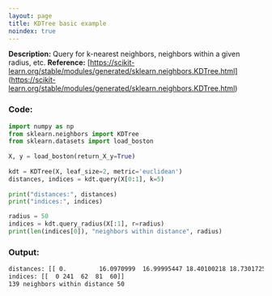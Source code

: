 ```yaml
---
layout: page
title: KDTree basic example
noindex: true
---
```



**Description:** Query for k-nearest neighbors, neighbors within a given radius, etc.
**Reference:** [https://scikit-learn.org/stable/modules/generated/sklearn.neighbors.KDTree.html]
               (https://scikit-learn.org/stable/modules/generated/sklearn.neighbors.KDTree.html)


### Code:
```python
import numpy as np 
from sklearn.neighbors import KDTree 
from sklearn.datasets import load_boston 
 
X, y = load_boston(return_X_y=True) 
 
kdt = KDTree(X, leaf_size=2, metric='euclidean') 
distances, indices = kdt.query(X[0:1], k=5) 
 
print("distances:", distances) 
print("indices:", indices) 

radius = 50
indices = kdt.query_radius(X[:1], r=radius)
print(len(indices[0]), "neighbors within distance", radius)
```


### Output:
```bash
distances: [[ 0.         16.0970999  16.99995447 18.40100218 18.73017253]]
indices: [[  0 241  62  81  60]]
139 neighbors within distance 50
```

